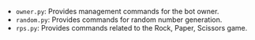 - `owner.py`: Provides management commands for the bot owner.
- `random.py`: Provides commands for random number generation.
- `rps.py`: Provides commands related to the Rock, Paper, Scissors game.
